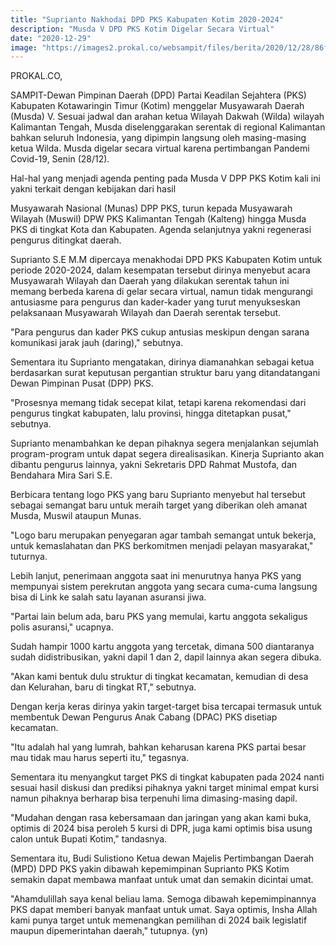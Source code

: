 ```yaml
---
title: "Suprianto Nakhodai DPD PKS Kabupaten Kotim 2020-2024"
description: "Musda V DPD PKS Kotim Digelar Secara Virtual"
date: "2020-12-29"
image: "https://images2.prokal.co/websampit/files/berita/2020/12/28/86ff943a0f810d038bb631f6b51866cc.jpg"
---
```


PROKAL.CO,

SAMPIT-Dewan Pimpinan Daerah (DPD) Partai Keadilan Sejahtera (PKS) Kabupaten Kotawaringin Timur (Kotim) menggelar Musyawarah Daerah (Musda)  V. Sesuai jadwal dan arahan ketua Wilayah Dakwah (Wilda) wilayah Kalimantan Tengah, Musda diselenggarakan serentak di regional Kalimantan bahkan seluruh Indonesia, yang dipimpin langsung oleh masing-masing ketua Wilda. Musda digelar secara virtual karena pertimbangan Pandemi Covid-19, Senin (28/12).

Hal-hal yang menjadi agenda penting pada Musda V DPP PKS Kotim kali ini yakni terkait dengan kebijakan dari hasil 

Musyawarah Nasional (Munas) DPP PKS, turun kepada Musyawarah Wilayah (Muswil) DPW PKS Kalimantan Tengah (Kalteng) hingga Musda PKS di tingkat Kota dan Kabupaten. Agenda selanjutnya yakni regenerasi pengurus ditingkat daerah. 

Suprianto S.E M.M dipercaya menakhodai DPD PKS Kabupaten Kotim untuk periode 2020-2024, dalam kesempatan tersebut dirinya menyebut acara Musyawarah Wilayah dan Daerah yang dilakukan serentak tahun ini memang berbeda karena di gelar secara virtual, namun tidak mengurangi antusiasme para pengurus dan kader-kader yang turut menyukseskan pelaksanaan Musyawarah Wilayah dan Daerah serentak tersebut. 

"Para pengurus dan kader PKS cukup antusias meskipun dengan sarana komunikasi jarak jauh (daring)," sebutnya. 

Sementara itu Suprianto mengatakan, dirinya diamanahkan sebagai ketua berdasarkan surat keputusan pergantian struktur baru yang ditandatangani Dewan Pimpinan Pusat (DPP) PKS. 

"Prosesnya memang tidak secepat kilat, tetapi karena rekomendasi dari pengurus tingkat kabupaten, lalu provinsi, hingga ditetapkan pusat," sebutnya.

Suprianto menambahkan ke depan pihaknya segera menjalankan sejumlah program-program untuk dapat segera direalisasikan. Kinerja Suprianto akan dibantu pengurus lainnya, yakni Sekretaris DPD Rahmat Mustofa, dan Bendahara Mira Sari S.E. 

Berbicara tentang logo PKS yang baru Suprianto menyebut hal tersebut sebagai semangat baru untuk meraih target yang diberikan oleh amanat Musda, Muswil ataupun Munas.

"Logo baru merupakan penyegaran agar tambah semangat untuk bekerja, untuk kemaslahatan dan PKS berkomitmen menjadi pelayan masyarakat," tuturnya.

Lebih lanjut, penerimaan anggota saat ini menurutnya hanya PKS yang mempunyai sistem perekrutan anggota yang secara cuma-cuma langsung bisa di Link ke salah satu layanan asuransi jiwa. 

"Partai lain belum ada, baru PKS yang memulai, kartu anggota sekaligus polis asuransi," ucapnya. 

Sudah hampir 1000 kartu anggota yang tercetak, dimana 500 diantaranya sudah didistribusikan, yakni dapil 1 dan 2, dapil lainnya akan segera dibuka. 

"Akan kami bentuk dulu struktur di tingkat kecamatan, kemudian di desa dan Kelurahan, baru di tingkat RT," sebutnya. 

Dengan kerja keras dirinya yakin target-target bisa tercapai termasuk untuk membentuk Dewan Pengurus Anak Cabang (DPAC) PKS disetiap kecamatan. 

"Itu adalah hal yang lumrah, bahkan keharusan karena PKS partai besar mau tidak mau harus seperti itu," tegasnya. 

Sementara itu menyangkut target PKS di tingkat kabupaten pada 2024 nanti sesuai hasil diskusi dan prediksi pihaknya yakni target minimal empat kursi namun pihaknya berharap bisa terpenuhi lima dimasing-masing dapil. 

"Mudahan dengan rasa kebersamaan dan jaringan yang akan kami buka, optimis di 2024 bisa peroleh 5 kursi di DPR, juga kami optimis bisa usung calon untuk Bupati Kotim," tandasnya.

Sementara itu, Budi Sulistiono Ketua dewan Majelis Pertimbangan Daerah (MPD) DPD PKS yakin dibawah kepemimpinan Suprianto PKS Kotim semakin dapat membawa manfaat untuk umat dan semakin dicintai umat. 

"Ahamdulillah saya kenal beliau lama. Semoga dibawah kepemimpinannya PKS dapat memberi banyak manfaat untuk umat. Saya optimis, Insha Allah kami punya target untuk memenangkan pemilihan di 2024 baik legislatif maupun dipemerintahan daerah," tutupnya. (yn)